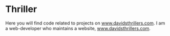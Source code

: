 # Thriller
Here you will find code related to projects on www.davidsthrillers.com.
I am a web-developer who maintains a website, www.davidsthrillers.com.
